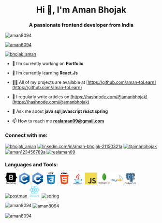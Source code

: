 <h1 align="center">Hi 👋, I'm Aman Bhojak</h1>
<h3 align="center">A passionate frontend developer from India</h3>

<p align="left"> <img src="https://komarev.com/ghpvc/?username=aman-toLearn&label=Profile%20views&color=0e75b6&style=flat" alt="aman8094" /> </p>

<p align="left"> <a href="https://github.com/ryo-ma/github-profile-trophy"><img src="https://github-profile-trophy.vercel.app/?username=aman8094" alt="aman8094" /></a> </p>

<p align="left"> <a href="https://twitter.com/bhojak_aman" target="blank"><img src="https://img.shields.io/twitter/follow/bhojak_aman?logo=twitter&style=for-the-badge" alt="bhojak_aman" /></a> </p>

- 🔭 I’m currently working on **Portfolio**

- 🌱 I’m currently learning **React.Js**

- 👨‍💻 All of my projects are available at [https://github.com/aman-toLearn](https://github.com/aman-toLearn)

- 📝 I regularly write articles on [https://hashnode.com/@amanbhojak](https://hashnode.com/@amanbhojak)

- 💬 Ask me about **java sql javascript react spring**

- 📫 How to reach me **realaman09@gmail.com**

<h3 align="left">Connect with me:</h3>
<p align="left">
<a href="https://twitter.com/bhojak_aman" target="blank"><img align="center" src="https://raw.githubusercontent.com/rahuldkjain/github-profile-readme-generator/master/src/images/icons/Social/twitter.svg" alt="bhojak_aman" height="30" width="40" /></a>
<a href="https://linkedin.com/in/linkedin.com/in/aman-bhojak-21150321a" target="blank"><img align="center" src="https://raw.githubusercontent.com/rahuldkjain/github-profile-readme-generator/master/src/images/icons/Social/linked-in-alt.svg" alt="linkedin.com/in/aman-bhojak-21150321a" height="30" width="40" /></a>
<a href="https://hashnode.com/@amanbhojak" target="blank"><img align="center" src="https://raw.githubusercontent.com/rahuldkjain/github-profile-readme-generator/master/src/images/icons/Social/hashnode.svg" alt="@amanbhojak" height="30" width="40" /></a>
<a href="https://www.codechef.com/users/aman123456789a" target="blank"><img align="center" src="https://cdn.jsdelivr.net/npm/simple-icons@3.1.0/icons/codechef.svg" alt="aman123456789a" height="30" width="40" /></a>
<a href="https://www.leetcode.com/realaman09" target="blank"><img align="center" src="https://raw.githubusercontent.com/rahuldkjain/github-profile-readme-generator/master/src/images/icons/Social/leet-code.svg" alt="realaman09" height="30" width="40" /></a>
</p>

<h3 align="left">Languages and Tools:</h3>
<p align="left"> <a href="https://getbootstrap.com" target="_blank" rel="noreferrer"> <img src="https://raw.githubusercontent.com/devicons/devicon/master/icons/bootstrap/bootstrap-plain-wordmark.svg" alt="bootstrap" width="40" height="40"/> </a> <a href="https://www.cprogramming.com/" target="_blank" rel="noreferrer"> <img src="https://raw.githubusercontent.com/devicons/devicon/master/icons/c/c-original.svg" alt="c" width="40" height="40"/> </a> <a href="https://www.w3schools.com/cpp/" target="_blank" rel="noreferrer"> <img src="https://raw.githubusercontent.com/devicons/devicon/master/icons/cplusplus/cplusplus-original.svg" alt="cplusplus" width="40" height="40"/> </a> <a href="https://www.w3schools.com/css/" target="_blank" rel="noreferrer"> <img src="https://raw.githubusercontent.com/devicons/devicon/master/icons/css3/css3-original-wordmark.svg" alt="css3" width="40" height="40"/> </a> <a href="https://www.w3.org/html/" target="_blank" rel="noreferrer"> <img src="https://raw.githubusercontent.com/devicons/devicon/master/icons/html5/html5-original-wordmark.svg" alt="html5" width="40" height="40"/> </a> <a href="https://www.java.com" target="_blank" rel="noreferrer"> <img src="https://raw.githubusercontent.com/devicons/devicon/master/icons/java/java-original.svg" alt="java" width="40" height="40"/> </a> <a href="https://developer.mozilla.org/en-US/docs/Web/JavaScript" target="_blank" rel="noreferrer"> <img src="https://raw.githubusercontent.com/devicons/devicon/master/icons/javascript/javascript-original.svg" alt="javascript" width="40" height="40"/> </a> <a href="https://www.mongodb.com/" target="_blank" rel="noreferrer"> <img src="https://raw.githubusercontent.com/devicons/devicon/master/icons/mongodb/mongodb-original-wordmark.svg" alt="mongodb" width="40" height="40"/> </a> <a href="https://www.mysql.com/" target="_blank" rel="noreferrer"> <img src="https://raw.githubusercontent.com/devicons/devicon/master/icons/mysql/mysql-original-wordmark.svg" alt="mysql" width="40" height="40"/> </a> <a href="https://www.postgresql.org" target="_blank" rel="noreferrer"> <img src="https://raw.githubusercontent.com/devicons/devicon/master/icons/postgresql/postgresql-original-wordmark.svg" alt="postgresql" width="40" height="40"/> </a> <a href="https://postman.com" target="_blank" rel="noreferrer"> <img src="https://www.vectorlogo.zone/logos/getpostman/getpostman-icon.svg" alt="postman" width="40" height="40"/> </a> <a href="https://reactjs.org/" target="_blank" rel="noreferrer"> <img src="https://raw.githubusercontent.com/devicons/devicon/master/icons/react/react-original-wordmark.svg" alt="react" width="40" height="40"/> </a> <a href="https://spring.io/" target="_blank" rel="noreferrer"> <img src="https://www.vectorlogo.zone/logos/springio/springio-icon.svg" alt="spring" width="40" height="40"/> </a> </p>

<p><img align="left" src="https://github-readme-stats.vercel.app/api/top-langs?username=aman8094&show_icons=true&locale=en&layout=compact" alt="aman8094" /></p>

<p>&nbsp;<img align="center" src="https://github-readme-stats.vercel.app/api?username=aman8094&show_icons=true&locale=en" alt="aman8094" /></p>

<p><img align="center" src="https://github-readme-streak-stats.herokuapp.com/?user=aman8094&" alt="aman8094" /></p>
